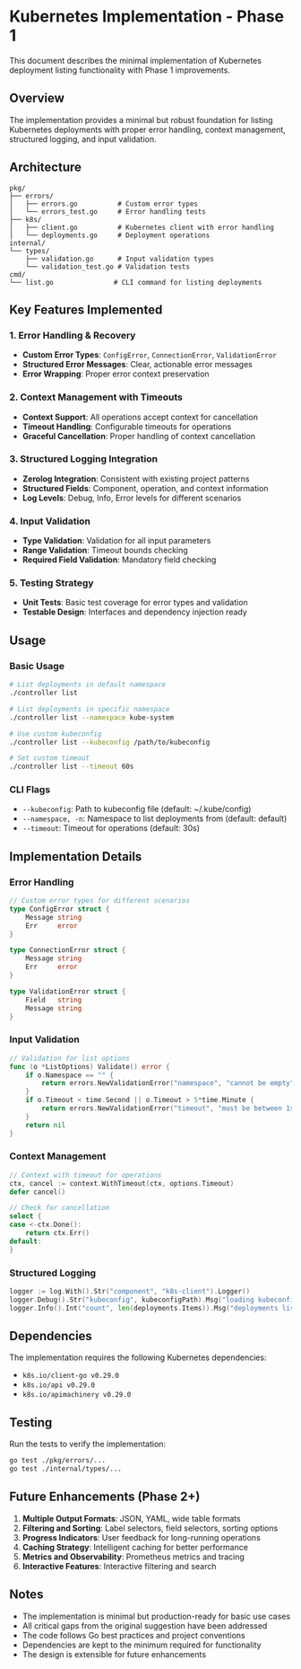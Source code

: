 # Kubernetes Implementation - Phase 1

This document describes the minimal implementation of Kubernetes deployment listing functionality with Phase 1 improvements.

## Overview

The implementation provides a minimal but robust foundation for listing Kubernetes deployments with proper error handling, context management, structured logging, and input validation.

## Architecture

```
pkg/
├── errors/
│   ├── errors.go          # Custom error types
│   └── errors_test.go     # Error handling tests
├── k8s/
│   ├── client.go          # Kubernetes client with error handling
│   └── deployments.go     # Deployment operations
internal/
└── types/
    ├── validation.go      # Input validation types
    └── validation_test.go # Validation tests
cmd/
└── list.go               # CLI command for listing deployments
```

## Key Features Implemented

### 1. Error Handling & Recovery
- **Custom Error Types**: `ConfigError`, `ConnectionError`, `ValidationError`
- **Structured Error Messages**: Clear, actionable error messages
- **Error Wrapping**: Proper error context preservation

### 2. Context Management with Timeouts
- **Context Support**: All operations accept context for cancellation
- **Timeout Handling**: Configurable timeouts for operations
- **Graceful Cancellation**: Proper handling of context cancellation

### 3. Structured Logging Integration
- **Zerolog Integration**: Consistent with existing project patterns
- **Structured Fields**: Component, operation, and context information
- **Log Levels**: Debug, Info, Error levels for different scenarios

### 4. Input Validation
- **Type Validation**: Validation for all input parameters
- **Range Validation**: Timeout bounds checking
- **Required Field Validation**: Mandatory field checking

### 5. Testing Strategy
- **Unit Tests**: Basic test coverage for error types and validation
- **Testable Design**: Interfaces and dependency injection ready

## Usage

### Basic Usage
```bash
# List deployments in default namespace
./controller list

# List deployments in specific namespace
./controller list --namespace kube-system

# Use custom kubeconfig
./controller list --kubeconfig /path/to/kubeconfig

# Set custom timeout
./controller list --timeout 60s
```

### CLI Flags
- `--kubeconfig`: Path to kubeconfig file (default: ~/.kube/config)
- `--namespace, -n`: Namespace to list deployments from (default: default)
- `--timeout`: Timeout for operations (default: 30s)

## Implementation Details

### Error Handling
```go
// Custom error types for different scenarios
type ConfigError struct {
    Message string
    Err     error
}

type ConnectionError struct {
    Message string
    Err     error
}

type ValidationError struct {
    Field   string
    Message string
}
```

### Input Validation
```go
// Validation for list options
func (o *ListOptions) Validate() error {
    if o.Namespace == "" {
        return errors.NewValidationError("namespace", "cannot be empty")
    }
    if o.Timeout < time.Second || o.Timeout > 5*time.Minute {
        return errors.NewValidationError("timeout", "must be between 1s and 5m")
    }
    return nil
}
```

### Context Management
```go
// Context with timeout for operations
ctx, cancel := context.WithTimeout(ctx, options.Timeout)
defer cancel()

// Check for cancellation
select {
case <-ctx.Done():
    return ctx.Err()
default:
}
```

### Structured Logging
```go
logger := log.With().Str("component", "k8s-client").Logger()
logger.Debug().Str("kubeconfig", kubeconfigPath).Msg("loading kubeconfig")
logger.Info().Int("count", len(deployments.Items)).Msg("deployments listed successfully")
```

## Dependencies

The implementation requires the following Kubernetes dependencies:
- `k8s.io/client-go v0.29.0`
- `k8s.io/api v0.29.0`
- `k8s.io/apimachinery v0.29.0`

## Testing

Run the tests to verify the implementation:
```bash
go test ./pkg/errors/...
go test ./internal/types/...
```

## Future Enhancements (Phase 2+)

1. **Multiple Output Formats**: JSON, YAML, wide table formats
2. **Filtering and Sorting**: Label selectors, field selectors, sorting options
3. **Progress Indicators**: User feedback for long-running operations
4. **Caching Strategy**: Intelligent caching for better performance
5. **Metrics and Observability**: Prometheus metrics and tracing
6. **Interactive Features**: Interactive filtering and search

## Notes

- The implementation is minimal but production-ready for basic use cases
- All critical gaps from the original suggestion have been addressed
- The code follows Go best practices and project conventions
- Dependencies are kept to the minimum required for functionality
- The design is extensible for future enhancements 